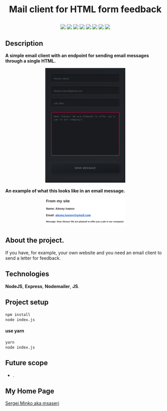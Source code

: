 <h1 align="center">Mail client for HTML form feedback</h1>
<h2 align="center">

[//]: # ([![Mentioned in Awesome Vue.js]&#40;https://awesome.re/mentioned-badge.svg&#41;]&#40;https://github.com/vuejs/awesome-vue&#41;)

</h2>

<p align="center">

[//]: # (<img src="https://img.shields.io/npm/dy/msaserj">)

<img src="https://img.shields.io/badge/made%20by-msaserj-red.svg" >

<img src="https://img.shields.io/github/stars/msaserj/inc-mailer.svg?style=flat">

<img src="https://img.shields.io/badge/NodeJS-16.18.1-green.svg">

<img src="https://img.shields.io/badge/Express-4.18.2-green.svg">

<img src="https://img.shields.io/badge/Nodemailer-6.8.0-green.svg">

<img src="https://img.shields.io/github/languages/count/msaserj/inc-mailer">

<img src="https://img.shields.io/github/languages/top/msaserj/inc-mailer.svg">

<img src="https://badges.frapsoft.com/os/v1/open-source.svg?v=103" >

</p>


[//]: # (<h2 align="center"><a  href="">Live Demo</a></h2>)


## Description

**A simple email client with an endpoint for sending email messages through a single HTML.**

<p align="center"><img src="./screen.png" width="50%"></p>

**An example of what this looks like in an email message.**

<p align="center"><img src="./mail_screen.png" width="50%"></p>

## About the project.

If you have, for example, your own website and you need an email client to send a letter for feedback.

## Technologies

**NodeJS**,
**Express**,
**Nodemailer**,
**JS**.

## Project setup

```
npm install
node index.js
```
#### use yarn
```
yarn
node index.js
```

## Future scope

- .

## My Home Page

[Sergei Minko aka msaserj](https://msaserj.ru)